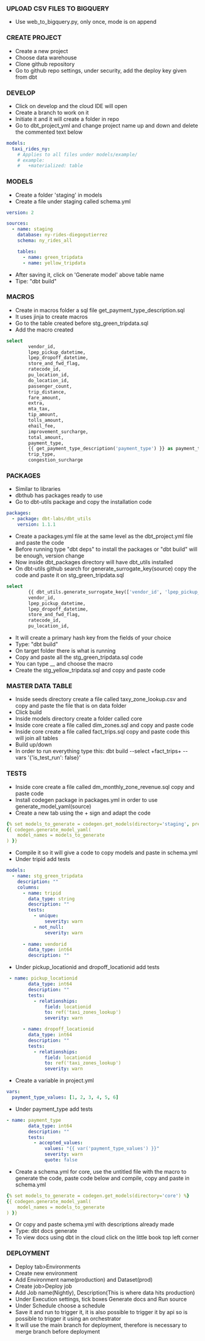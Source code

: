 ### UPLOAD CSV FILES TO BIGQUERY
- Use web_to_bigquery.py, only once, mode is on append

### CREATE PROJECT
- Create a new project
- Choose data warehouse
- Clone github repository
- Go to github repo settings, under security, add the deploy key given from dbt

### DEVELOP 
- Click on develop and the cloud IDE will open
- Create a branch to work on it
- Initiate it and it will create a folder in repo
- Go to dbt_project_yml and change project name up and down and delete the commented text below

```yml
models:
  taxi_rides_ny:
    # Applies to all files under models/example/
    # example:
    #   +materialized: table
```
### MODELS
- Create a folder 'staging' in models
- Create a file under staging called schema.yml
```yml
version: 2

sources:
  - name: staging
    database: ny-rides-diegogutierrez
    schema: ny_rides_all

    tables:
      - name: green_tripdata
      - name: yellow_tripdata
```
- After saving it, click on 'Generate model' above table name
- Tipe: "dbt build"

### MACROS
- Create in macros folder a sql file get_payment_type_description.sql
- It uses jinja to create macros
- Go to the table created before stg_green_tripdata.sql
- Add the macro created

```sql
select
        vendor_id,
        lpep_pickup_datetime,
        lpep_dropoff_datetime,
        store_and_fwd_flag,
        ratecode_id,
        pu_location_id,
        do_location_id,
        passenger_count,
        trip_distance,
        fare_amount,
        extra,
        mta_tax,
        tip_amount,
        tolls_amount,
        ehail_fee,
        improvement_surcharge,
        total_amount,
        payment_type,
        {{ get_payment_type_description('payment_type') }} as payment_type_description,
        trip_type,
        congestion_surcharge
```

### PACKAGES
- Similar to libraries
- dbthub has packages ready to use
- Go to dbt-utils package and copy the installation code
```yml
packages:
  - package: dbt-labs/dbt_utils
    version: 1.1.1
```
- Create a packages.yml file at the same level as the dbt_project.yml file and paste the code
- Before running type "dbt deps" to install the packages or "dbt build" will be enough, version change
- Now inside dbt_packages directory will have dbt_utils installed
- On dbt-utils github search for generate_surrogate_key(source) copy the code and paste it on stg_green_tripdata.sql
```sql
select
        {{ dbt_utils.generate_surrogate_key(['vendor_id', 'lpep_pickup_datetime']) }} as tripid,
        vendor_id,
        lpep_pickup_datetime,
        lpep_dropoff_datetime,
        store_and_fwd_flag,
        ratecode_id,
        pu_location_id,
```
- It will create a primary hash key from the fields of your choice
- Type: "dbt build"
- On target folder there is what is running
- Copy and paste all the stg_green_tripdata.sql code
- You can type __ and choose the macro
- Create the stg_yellow_tripdata.sql and copy and paste code

### MASTER DATA TABLE
- Inside seeds directory create a file called taxy_zone_lookup.csv and copy and paste the file that is on data folder
- Click build
- Inside models directory create a folder called core
- Inside core create a file called dim_zones.sql and copy and paste code
- Inside core create a file called fact_trips.sql copy and paste code this will join all tables
- Build up/down
- In order to run everything type this: dbt build --select +fact_trips+ --vars '{'is_test_run': false}'

### TESTS
- Inside core create a file called dm_monthly_zone_revenue.sql copy and paste code
- Install codegen package in packages.yml in order to use generate_model_yaml(source)
- Create a new tab using the + sign and adapt the code

```yml
{% set models_to_generate = codegen.get_models(directory='staging', prefix='stg') %}
{{ codegen.generate_model_yaml(
    model_names = models_to_generate
) }}
```

- Compile it so it will give a code to copy models and paste in schema.yml
- Under tripid add tests
```yml
models:
  - name: stg_green_tripdata
    description: ""
    columns:
      - name: tripid
        data_type: string
        description: ""
        tests:
          - unique:
              severity: warn
          - not_null:
              severity: warn
              
      - name: vendorid
        data_type: int64
        description: ""
```

- Under pickup_locationid and dropoff_locationid add tests

```yml
 - name: pickup_locationid
        data_type: int64
        description: ""
        tests:
          - relationships:
              field: locationid
              to: ref('taxi_zones_lookup')
              severity: warn

      - name: dropoff_locationid
        data_type: int64
        description: ""
        tests:
          - relationships:
              field: locationid
              to: ref('taxi_zones_lookup')
              severity: warn
```
- Create a variable in project.yml

```yml
vars:
  payment_type_values: [1, 2, 3, 4, 5, 6]
```
- Under payment_type add tests

```yml
- name: payment_type
        data_type: int64
        description: ""
        tests:
          - accepted_values:
              values: "{{ var('payment_type_values') }}"
              severity: warn
              quote: false
```

- Create a schema.yml for core, use the untitled file with the macro to generate the code, paste code below and compile, copy and paste in schema.yml

```yml
{% set models_to_generate = codegen.get_models(directory='core') %}
{{ codegen.generate_model_yaml(
    model_names = models_to_generate
) }}
```

- Or copy and paste schema.yml with descriptions already made
- Type: dbt docs generate
- To view docs using dbt in the cloud click on the little book top left corner

### DEPLOYMENT
- Deploy tab>Environments
- Create new environment
- Add Environment name(production) and Dataset(prod)
- Create job>Deploy job
- Add Job name(Nightly), Description(This is where data hits production)
- Under Execution settings, tick boxes Generate docs and Run source
- Under Schedule choose a schedule
- Save it and run to trigger it, it is also possible to trigger it by api so is possible to trigger it using an orchestrator
- It will use the main branch for deployment, therefore is necessary to merge branch before deployment


